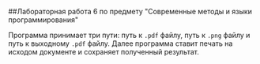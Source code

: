 ##Лабораторная работа 6 по предмету "Современные методы и языки программирования"

Программа принимает три пути: путь к `.pdf` файлу, путь к `.png` файлу и путь к выходному `.pdf` файлу. Далее программа ставит печать на исходом документе и сохраняет полученный результат.
